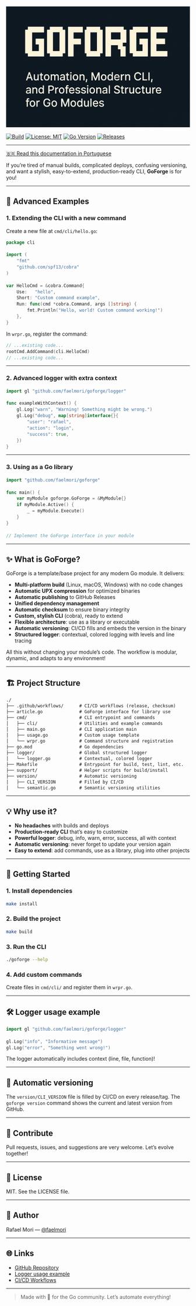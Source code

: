 ![GoForge](docs/assets/top_banner_m_a.png)



[![Build](https://github.com/faelmori/goforge/actions/workflows/release.yml/badge.svg)](https://github.com/faelmori/goforge/actions/workflows/release.yml)
[![License: MIT](https://img.shields.io/badge/License-MIT-blue.svg)](LICENSE)
[![Go Version](https://img.shields.io/badge/go-%3E=1.20-blue)](go.mod)
[![Releases](https://img.shields.io/github/v/release/faelmori/goforge?include_prereleases)](https://github.com/faelmori/goforge/releases)

---

[🇧🇷 Read this documentation in Portuguese](docs/README.pt-BR.md)

If you’re tired of manual builds, complicated deploys, confusing versioning, and want a stylish, easy-to-extend, production-ready CLI, **GoForge** is for you!

---

## 🌟 Advanced Examples

### 1. Extending the CLI with a new command

Create a new file at `cmd/cli/hello.go`:

```go
package cli

import (
    "fmt"
    "github.com/spf13/cobra"
)

var HelloCmd = &cobra.Command{
    Use:   "hello",
    Short: "Custom command example",
    Run: func(cmd *cobra.Command, args []string) {
        fmt.Println("Hello, world! Custom command working!")
    },
}
```

In `wrpr.go`, register the command:

```go
// ...existing code...
rootCmd.AddCommand(cli.HelloCmd)
// ...existing code...
```

---

### 2. Advanced logger with extra context

```go
import gl "github.com/faelmori/goforge/logger"

func exampleWithContext() {
    gl.Log("warn", "Warning! Something might be wrong.")
    gl.Log("debug", map[string]interface{}{
        "user": "rafael",
        "action": "login",
        "success": true,
    })
}
```

---

### 3. Using as a Go library

```go
import "github.com/faelmori/goforge"

func main() {
    var myModule goforge.GoForge = &MyModule{}
    if myModule.Active() {
        _ = myModule.Execute()
    }
}

// Implement the GoForge interface in your module
```

---

## ✨ What is GoForge?

GoForge is a template/base project for any modern Go module. It delivers:

- **Multi-platform build** (Linux, macOS, Windows) with no code changes
- **Automatic UPX compression** for optimized binaries
- **Automatic publishing** to GitHub Releases
- **Unified dependency management**
- **Automatic checksum** to ensure binary integrity
- **Custom, stylish CLI** (cobra), ready to extend
- **Flexible architecture**: use as a library or executable
- **Automatic versioning**: CI/CD fills and embeds the version in the binary
- **Structured logger**: contextual, colored logging with levels and line tracing

All this without changing your module’s code. The workflow is modular, dynamic, and adapts to any environment!

---

## 🏗️ Project Structure

```plain text
./
├── .github/workflows/      # CI/CD workflows (release, checksum)
├── article.go              # GoForge interface for library use
├── cmd/                    # CLI entrypoint and commands
│   ├── cli/                # Utilities and example commands
│   ├── main.go             # CLI application main
│   ├── usage.go            # Custom usage template
│   └── wrpr.go             # Command structure and registration
├── go.mod                  # Go dependencies
├── logger/                 # Global structured logger
│   └── logger.go           # Contextual, colored logger
├── Makefile                # Entrypoint for build, test, lint, etc.
├── support/                # Helper scripts for build/install
├── version/                # Automatic versioning
│   ├── CLI_VERSION         # Filled by CI/CD
│   └── semantic.go         # Semantic versioning utilities
```

---

## 💡 Why use it?

- **No headaches** with builds and deploys
- **Production-ready CLI** that’s easy to customize
- **Powerful logger**: debug, info, warn, error, success, all with context
- **Automatic versioning**: never forget to update your version again
- **Easy to extend**: add commands, use as a library, plug into other projects

---

## 🚀 Getting Started

### 1. Install dependencies

```sh
make install
```

### 2. Build the project

```sh
make build
```

### 3. Run the CLI

```sh
./goforge --help
```

### 4. Add custom commands

Create files in `cmd/cli/` and register them in `wrpr.go`.

---

## 🛠️ Logger usage example

```go
import gl "github.com/faelmori/goforge/logger"

gl.Log("info", "Informative message")
gl.Log("error", "Something went wrong!")
```

The logger automatically includes context (line, file, function)!

---

## 🔄 Automatic versioning

The `version/CLI_VERSION` file is filled by CI/CD on every release/tag. The `goforge version` command shows the current and latest version from GitHub.

---

## 🤝 Contribute

Pull requests, issues, and suggestions are very welcome. Let’s evolve together!

---

## 📄 License

MIT. See the LICENSE file.

---

## 👤 Author

Rafael Mori — [@faelmori](https://github.com/faelmori)

---

## 🌐 Links

- [GitHub Repository](https://github.com/faelmori/goforge)
- [Logger usage example](logger/logger.go)
- [CI/CD Workflows](.github/workflows/)

---

> Made with 💙 for the Go community. Let’s automate everything!
